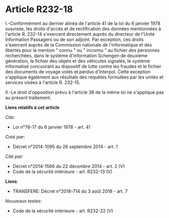 # Article R232-18

I.-Conformément au dernier alinéa de l'article 41 de la loi du 6 janvier 1978 susvisée, les droits d'accès et de
rectification des données mentionnées à l'article R. 232-14 s'exercent directement auprès du directeur de l'Unité Information
Passagers ou de son adjoint. Par exception, ces droits s'exercent auprès de la Commission nationale de l'informatique et des
libertés pour la mention " connu " ou " inconnu " au fichier des personnes recherchées, dans le système d'information
Schengen de deuxième génération, le fichier des objets et des véhicules signalés, le système informatisé concourant au
dispositif de lutte contre les fraudes et le fichier des documents de voyage volés et perdus d'Interpol. Cette exception
s'applique également aux résultats des requêtes formulées par les unités et services visées à l'article R. 232-15. 

II.-Le droit d'opposition prévu à l'article 38 de la même loi ne s'applique pas au présent traitement.

**Liens relatifs à cet article**

_Cite_:

  - Loi n°78-17 du 6 janvier 1978 - art. 41

_Créé par_:

  - Décret n°2014-1095 du 26 septembre 2014 - art. 1

_Cité par_:

  - Décret n°2014-1566 du 22 décembre 2014 - art. 2 (V)
  - Code de la sécurité intérieure - art. R232-13 (V)

**Liens**:

  - TRANSFERE: Décret n°2018-714 du 3 août 2018 - art. 7

_Nouveaux textes_:

  - Code de la sécurité intérieure - art. R232-22 (V)
